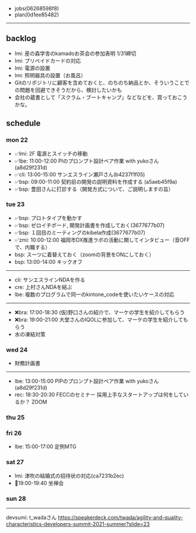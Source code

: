 
- jobs(06268598f8)
- plan(0d1ee85482)
---

## backlog
- lmi: 産の森学舎のkamadoお茶会の参加表明 1/31締切
- lmi: プリペイドカードの対応
- lmi: 電源の設置
- lmi: 照明器具の設置（お風呂）
- Gitのリポジトリに顧客を含めておくと、のちのち納品とか、そういうことでの問題を回避できそうだから、検討したいかも
- 会社の蔵書として「スクラム・ブートキャンプ」などなどを、買っておこうかな。

## schedule
### mon 22
- ✅lmi: 2F 電源とスイッチの移動
- ✅lbe: 11:00-12:00 PIのプロンプト設計ペア作業 with yukoさん(a8d29f231d)
- ✅cli: 13:00-15:00 サンエスライン瀬戸さん(b4237f1f05)
- ✅bsp: 09:00-11:00 契約前の開発の説明資料を作成する (a5aeb45f9a)
- ✅bsp: 豊田さんに打診する（開発方式について、ご説明しますの旨）
### tue 23
- ✅bsp: プロトタイプを動かす
- ✅bsp: ゼロイチボード, 開発計画書を作成しておく(3677677b07)
- ✅bsp: １回目のミーティングのkibela作成(3677677b07)
- ✅zmi: 10:00-12:00 福岡市DX推進ラボの活動に関してインタビュー（音OFFで、内職する）
- bsp: スーツに着替えておく（zoomの背景をONにしておく）
- bsp: 13:00-14:00 キックオフ
---
- cli: サンエスラインNDAを作る
- cre: 上村さんNDAを結ぶ
- lbe: 複数のプログラムで同一のkintone_codeを使いたいケースの対応
---
- ❌bra: 17:00-18:30 (仮)野口さんの紹介で、マーケの学生を紹介してもらう
- ❌bra: 19:00-21:00 大堂さんのIQOLに参加して、マーケの学生を紹介してもらう
- 水の凍結対策
### wed 24
- 財務計画書
---
- lbe: 13:00-15:00 PIPのプロンプト設計ペア作業 with yukoさん(a8d29f231d)
- rec: 18:30-20:30 FECCのセミナー 採用上手なスタートアップは何をしているか？ ZOOM
### thu 25

### fri 26
- lbe: 15:00-17:00 定例MTG
### sat 27
- lmi: 津吹の結婚式の招待状の対応(ca7231b2ec)
- 📌19:00-19:40 坐禅会

### sun 28


---
devsumi: t_wadaさん
https://speakerdeck.com/twada/agility-and-quality-characteristics-developers-summit-2021-summer?slide=23



